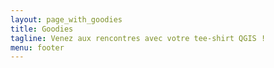 ```yaml
---
layout: page_with_goodies
title: Goodies
tagline: Venez aux rencontres avec votre tee-shirt QGIS !
menu: footer
---
```

  